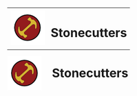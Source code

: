 <table>
  <tr >
    <td align="left">
      <img src="./Images/LogoMagios.jpg" alt="Logo" width="80">
    </td>
    <td>
      <h1>Stonecutters</h1>
    </td>
  </tr>
</table>

<div>
  <img src="./Images/LogoMagios.jpg" alt="logo" width="80" style="display: inline-block; vertical-align: middle;">
  <h1 style="display: inline-block; vertical-align: middle; margin: 0; margin-left: 20px;">Stonecutters</h1>
</div>